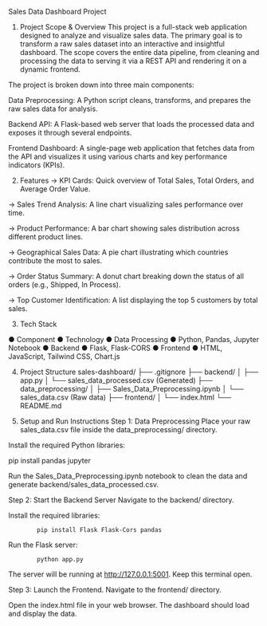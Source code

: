 Sales Data Dashboard Project
1. Project Scope & Overview
This project is a full-stack web application designed to analyze and visualize sales data. The primary goal is to transform a raw sales dataset into an interactive and insightful dashboard. The scope covers the entire data pipeline, from cleaning and processing the data to serving it via a REST API and rendering it on a dynamic frontend.

The project is broken down into three main components:

Data Preprocessing: A Python script cleans, transforms, and prepares the raw sales data for analysis.

Backend API: A Flask-based web server that loads the processed data and exposes it through several endpoints.

Frontend Dashboard: A single-page web application that fetches data from the API and visualizes it using various charts and key performance indicators (KPIs).

2. Features
-> KPI Cards: Quick overview of Total Sales, Total Orders, and Average Order Value.

-> Sales Trend Analysis: A line chart visualizing sales performance over time.

-> Product Performance: A bar chart showing sales distribution across different product lines.

-> Geographical Sales Data: A pie chart illustrating which countries contribute the most to sales.

-> Order Status Summary: A donut chart breaking down the status of all orders (e.g., Shipped, In Process).

-> Top Customer Identification: A list displaying the top 5 customers by total sales.

3. Tech Stack

  ● Component
  ● Technology
  ● Data Processing
  ● Python, Pandas, Jupyter Notebook
  ● Backend
  ● Flask, Flask-CORS
  ● Frontend
  ● HTML, JavaScript, Tailwind CSS, Chart.js

4. Project Structure
sales-dashboard/
├── .gitignore
├── backend/
│   ├── app.py
│   └── sales_data_processed.csv  (Generated)
├── data_preprocessing/
│   ├── Sales_Data_Preprocessing.ipynb
│   └── sales_data.csv            (Raw data)
├── frontend/
│   └── index.html
└── README.md

5. Setup and Run Instructions
Step 1: Data Preprocessing
Place your raw sales_data.csv file inside the data_preprocessing/ directory.

Install the required Python libraries:

pip install pandas jupyter

Run the Sales_Data_Preprocessing.ipynb notebook to clean the data and generate backend/sales_data_processed.csv.

Step 2: Start the Backend Server
Navigate to the backend/ directory.

Install the required libraries:
            
            pip install Flask Flask-Cors pandas

Run the Flask server:

            python app.py

The server will be running at http://127.0.0.1:5001. Keep this terminal open.

Step 3: Launch the Frontend.
Navigate to the frontend/ directory.

Open the index.html file in your web browser. The dashboard should load and display the data.